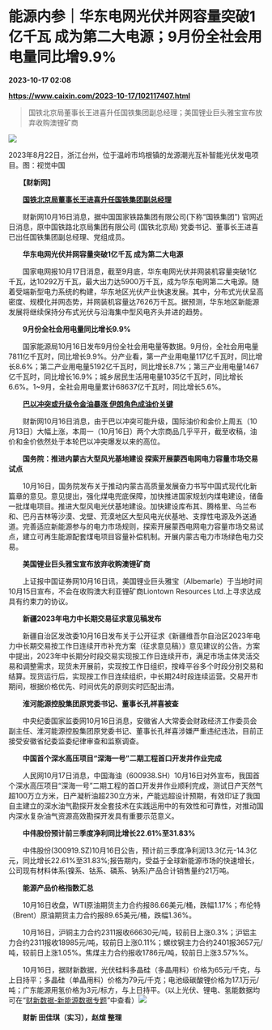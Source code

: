# 能源内参｜华东电网光伏并网容量突破1亿千瓦 成为第二大电源；9月份全社会用电量同比增9.9%

**2023-10-17 02:08**

**https://www.caixin.com/2023-10-17/102117407.html**

> 国铁北京局董事长王进喜升任国铁集团副总经理；美国锂业巨头雅宝宣布放弃收购澳锂矿商

  

![](https://img.caixin.com/2023-10-17/169750820003877_840_560.jpg)

2023年8月22日，浙江台州，位于温岭市坞根镇的龙源潮光互补智能光伏发电项目。图：视觉中国

  

　　**【财新网】**

　　**[国铁北京局董事长王进喜升任国铁集团副总经理](https://companies.caixin.com/2023-10-16/102117317.html)**

　　财新网10月16日消息，据中国国家铁路集团有限公司(下称“国铁集团”) 官网近日消息，原中国铁路北京局集团有限公司 (国铁北京局) 党委书记、董事长王进喜已出任国铁集团副总经理、党组成员。

　　**华东电网光伏并网容量突破1亿千瓦 成为第二大电源**

　　国家电网报10月17日消息，截至9月底，华东电网光伏并网装机容量突破1亿千瓦，达10292万千瓦，最大出力达5900万千瓦，成为华东电网第二大电源。随着受端新型电力系统的构建，华东地区光伏产业快速发展。其中，分布式光伏呈高密度、规模化并网态势，并网装机容量达7626万千瓦。据预测，华东地区新能源发展将继续保持分布式光伏与沿海集中型风电齐头并进的趋势。

　　**9月份全社会用电量同比增长9.9%**

　　国家能源局10月16日发布9月份全社会用电量等数据。9月份，全社会用电量7811亿千瓦时，同比增长9.9%。分产业看，第一产业用电量117亿千瓦时，同比增长8.6%；第二产业用电量5192亿千瓦时，同比增长8.7%；第三产业用电量1467亿千瓦时，同比增长16.9%；城乡居民生活用电量1035亿千瓦时，同比增长6.6%。1~9月，全社会用电量累计68637亿千瓦时，同比增长5.6%。

　　**[巴以冲突或升级令金油暴涨 伊朗角色成油价关键](https://international.caixin.com/2023-10-16/102117179.html)**

　　财新网10月16日消息，由于巴以冲突可能升级，国际油价和金价上周五（10月13日）大幅上涨，本周一（10月16日）两个大宗商品几乎平开，截至收稿，油价和金价依然处于本轮巴以冲突爆发以来的高位。

　　**国务院：推进内蒙古大型风光基地建设 探索开展蒙西电网电力容量市场交易试点**

　　10月16日，国务院发布关于推动内蒙古高质量发展奋力书写中国式现代化新篇章的意见。意见提出，强化煤电兜底保障，加快推进国家规划内煤电建设，储备一批煤电项目。推进大型风电光伏基地建设。加快建设库布其、腾格里、乌兰布和、巴丹吉林等沙漠、戈壁、荒漠地区大型风电光伏基地、支撑性电源及外送通道。完善适应新能源参与的电力市场规则，探索开展蒙西电网电力容量市场交易试点，建立可再生能源配套煤电项目容量补偿机制。开展内蒙古电力市场绿色电力交易。

　　**美国锂业巨头雅宝宣布放弃收购澳锂矿商**

　　上证报中国证券网10月16日讯，美国锂业巨头雅宝（Albemarle）于当地时间10月15日宣布，不会在收购澳大利亚锂矿商Liontown Resources Ltd.上寻求达成具有约束力的协议。

　　**新疆2023年电力中长期交易征求意见稿发布**

　　新疆自治区发改委10月16日发布关于公开征求《新疆维吾尔自治区2023年电力中长期交易按工作日连续开市补充方案（征求意见稿）》意见建议的公告。方案中提出，2023年中长期分时段交易实现按工作日连续开市，满足市场主体灵活交易和调整需求，现货未开展前，实现按工作日组织，按峰平谷多个时段分别交易和结算。现货运行后，实现按工作日连续组织，中长期24时段连续运营。交易开市期间，根据价格优先、时间优先的原则实时匹配出清。

　　**淮河能源控股集团原党委书记、董事长孔祥喜被查**

　　中央纪委国家监委网10月16日消息，安徽省人大常委会财政经济工作委员会副主任、淮河能源控股集团原党委书记、董事长孔祥喜涉嫌严重违纪违法，目前正接受安徽省纪委监委纪律审查和监察调查。

　　**中国首个深水高压项目“深海一号”二期工程首口开发井作业完成**

　　人民网10月17日消息，中国海油（600938.SH）10月16日对外宣布，我国首个深水高压项目“深海一号”二期工程的首口开发井作业顺利完成，测试日产天然气超100万立方米，日产凝析油超230立方米，产能远超设计预期，有效印证了我国自主建立的深水油气勘探开发全套技术在实践运用中的有效性和可靠性，对推动国内深水复杂油气资源高效勘探开发具有重要示范意义。

　　**中伟股份预计前三季度净利同比增长22.61%至31.83%**

　　中伟股份(300919.SZ)10月16日公告，预计前三季度净利润13.3亿元-14.3亿元，同比增长22.61%至31.83%;报告期内，受益于全球新能源市场的快速增长，公司现有材料体系(镍系、钴系、磷系、钠系)产品合计销售量约21万吨。

　　**能源产品价格指数汇总**

　　10月16日收盘，WTI原油期货主力合约报86.66美元/桶，跌幅1.17%；布伦特（Brent）原油期货主力合约报89.65美元/桶，跌幅1.36%。

　　10月16日，沪铜主力合约2311报收66630元/吨，较前日上涨0.3%；沪铝主力合约2311报收18985元/吨，较前日上涨0.11%；螺纹钢主力合约2401报3657元/吨，较前日上涨1.05%。焦煤主力合约报收1786元/吨，较前日上涨3.57%%。

　　10月16日，据财新数据，光伏硅料多晶硅（多晶用料）价格为65元/千克，与上日持平；多晶硅（单晶用料）价格为79元/千克；电池级碳酸锂价格为17.1万元/吨；广东能源用氢价格为3元/标方，与上日持平。（以上光伏、锂电、氢能数据均可在“[财新数据-新能源数据专题](https://datanews.caixin.com/mobile/article/ceicTopic/public/newenergy/)”中查看）[![](https://www.caixin.com/favicon.ico)](https://www.caixin.com/2023-10-17/102117407.html "能源内参｜华东电网光伏并网容量突破1亿千瓦 成为第二大电源；9月份全社会用电量同比增9.9%")

　　**财新 田佳琪（实习），赵煊 整理**